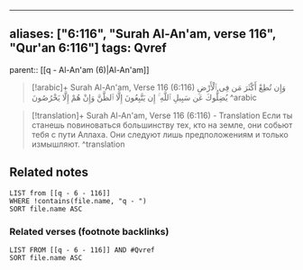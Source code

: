 
---
aliases: ["6:116", "Surah Al-An'am, verse 116", "Qur'an 6:116"]
tags: Qvref
---

parent:: [[q - Al-An'am (6)|Al-An'am]]

> [!arabic]+ Surah Al-An'am, Verse 116 (6:116)
> <span class="quran-arabic">وَإِن تُطِعْ أَكْثَرَ مَن فِى ٱلْأَرْضِ يُضِلُّوكَ عَن سَبِيلِ ٱللَّهِ ۚ إِن يَتَّبِعُونَ إِلَّا ٱلظَّنَّ وَإِنْ هُمْ إِلَّا يَخْرُصُونَ</span>
^arabic

> [!translation]+ Surah Al-An'am, Verse 116 (6:116) - Translation
> Если ты станешь повиноваться большинству тех, кто на земле, они собьют тебя с пути Аллаха. Они следуют лишь предположениям и только измышляют.
^translation



## Related notes
```dataview
LIST from [[q - 6 - 116]]
WHERE !contains(file.name, "q - ")
SORT file.name ASC
```

### Related verses (footnote backlinks)
```dataview
LIST FROM [[q - 6 - 116]] AND #Qvref
SORT file.name ASC
```

